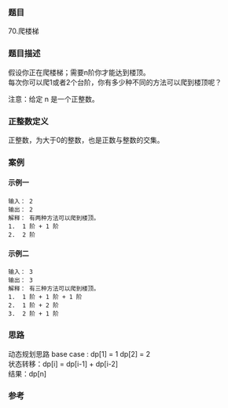 ### 题目

70.爬楼梯

### 题目描述

假设你正在爬楼梯；需要n阶你才能达到楼顶。  
每次你可以爬1或者2个台阶，你有多少种不同的方法可以爬到楼顶呢？  

注意：给定 n 是一个正整数。

### 正整数定义

正整数，为大于0的整数，也是正数与整数的交集。

### 案例

#### 示例一

```golang
输入： 2
输出： 2
解释： 有两种方法可以爬到楼顶。
1.  1 阶 + 1 阶
2.  2 阶
```

#### 示例二

```golang
输入： 3
输出： 3
解释： 有三种方法可以爬到楼顶。
1.  1 阶 + 1 阶 + 1 阶
2.  1 阶 + 2 阶
3.  2 阶 + 1 阶
```

### 思路

动态规划思路
base case : dp[1] = 1 dp[2] = 2  
状态转移：dp[i] = dp[i-1] + dp[i-2]  
结果：dp[n]

### 参考
